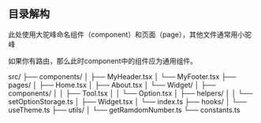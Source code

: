 ## 目录解构
此处使用大驼峰命名组件（component）和页面（page），其他文件通常用小驼峰

如果你有路由，那么此时component中的组件应为通用组件。

src/
├── components/
│   ├── MyHeader.tsx
│   └── MyFooter.tsx
├── pages/
│   ├── Home.tsx
│   ├── About.tsx
│   └── Widget/
│       ├── components/
│       │   ├── Tool.tsx
│       │   └── Option.tsx
│       ├── helpers/
│       │   └── setOptionStorage.ts
│       ├── Widget.tsx
│       └── index.ts
├── hooks/
│   └── useTheme.ts
├── utils/
│   └── getRamdomNumber.ts
└── constants.ts
